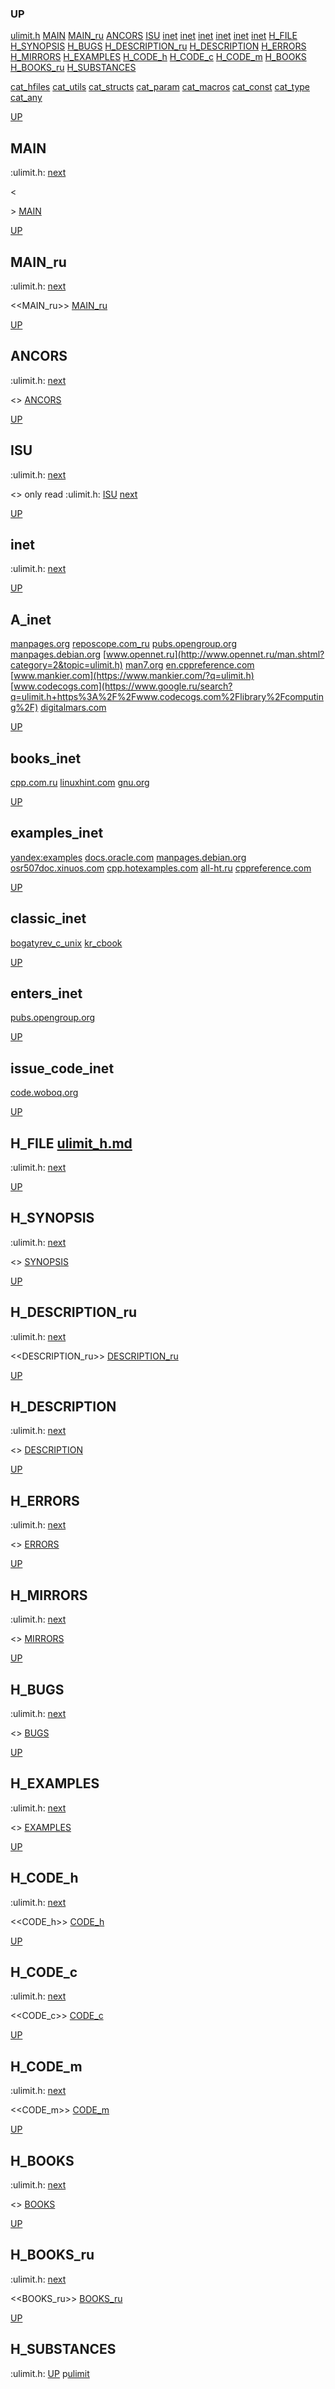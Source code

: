 ### UP
[ulimit.h](##ulimit.h)
[MAIN](##MAIN)
[MAIN_ru](##MAIN_ru)
[ANCORS](##ANCORS)
[ISU](##ISU)
[inet](##A_inet)
[inet](##books_inet)
[inet](##examples_inet)
[inet](##classic_inet)
[inet](##enters_inet)
[inet](##issue_code_inet)
[H_FILE](##H_FILE)
[H_SYNOPSIS](##H_SYNOPSIS)
[H_BUGS](##H_BUGS)
[H_DESCRIPTION_ru](##H_DESCRIPTION_ru)
[H_DESCRIPTION](##H_DESCRIPTION)
[H_ERRORS](##H_ERRORS)
[H_MIRRORS](##H_MIRRORS)
[H_EXAMPLES](##H_EXAMPLES)
[H_CODE_h](##H_CODE_h)
[H_CODE_c](##H_CODE_c)
[H_CODE_m](##H_CODE_m)
[H_BOOKS](##H_BOOKS)
[H_BOOKS_ru](##H_BOOKS_ru)
[H_SUBSTANCES](##H_SUBSTANCES)

[cat_hfiles](../cat_hfiles.md)
[cat_utils](../cat_utils.md)
[cat_structs](../cat_structs.md)
[cat_param](../cat_params.md)
[cat_macros](../cat_macross.md)
[cat_const](../cat_consts.md)
[cat_type](../cat_types.md)
[cat_any](../cat_anys.md)

[UP](###UP)
## MAIN
:ulimit.h:
[next](##MAIN_ru)

<<MAIN>>
[MAIN](../fills/ulimit_h/MAIN)


[UP](###UP)
## MAIN_ru
:ulimit.h:
[next](##ANCORS)

<<MAIN_ru>>
[MAIN_ru](../fills/ulimit_h/MAIN_ru)


[UP](###UP)
## ANCORS
:ulimit.h:
[next](##ISU)

<<ANCORS>>
[ANCORS](../fills/ulimit_h/ANCORS)


[UP](###UP)
## ISU
:ulimit.h:
[next](##H_FILE)

<<ISU>>
only read
:ulimit.h:
[ISU](../contents)
[next](##inet)


[UP](###UP)
## inet
:ulimit.h:
[next](##H_FILE)

[UP](###UP)
## A_inet
[manpages.org](https://www.google.ru/search?q=ulimit.h+site%3Ahttps%3A%2F%2Fmanpages.org)
[reposcope.com_ru](https://www.google.ru/search?q=ulimit.h+site%3Ahttps%3A%2F%2Freposcope.com%2Fmanpages%2Fru)
[pubs.opengroup.org](https://www.google.com/search?q=ulimit.h+https%3A%2F%2Fpubs.opengroup.org)
[manpages.debian.org](https://yandex.ru/search/?text=ulimit.h+site%3Ahttps%3A%2F%2Fmanpages.debian.org%2F)
[www.opennet.ru](http://www.opennet.ru/man.shtml?category=2&topic=ulimit.h)
[man7.org](https://www.google.ru/search?q=ulimit.h+site%3Ahttps%3A%2F%2Fman7.org%2Flinux%2Fman-pages)
[en.cppreference.com](https://www.google.com/search?q=ulimit.h+en.cppreference.com)
[www.mankier.com](https://www.mankier.com/?q=ulimit.h)
[www.codecogs.com](https://www.google.ru/search?q=ulimit.h+https%3A%2F%2Fwww.codecogs.com%2Flibrary%2Fcomputing%2F)
[digitalmars.com](https://www.google.ru/search?q=ulimit.h+https%3A%2F%2Fdigitalmars.com%2Frtl%2F)


[UP](###UP)
## books_inet
[cpp.com.ru](https://yandex.ru/search/?text=ulimit.h+site%3Ahttps%3A%2F%2Fcpp.com.ru)
[linuxhint.com](https://www.google.ru/search?q=ulimit.h+site%3Ahttps%3A%2F%2Flinuxhint.com)
[gnu.org](https://www.google.ru/search?q=ulimit.h+site%3Ahttps%3A%2F%2Fwww.gnu.org%2Fsoftware%2Flibc%2Fmanual)

[UP](###UP)
## examples_inet
[yandex:examples](https://yandex.ru/search/?text=ulimit.h+example+in+c)
[docs.oracle.com](https://www.google.com/search?q=ulimit.h+https%3A%2F%2Fdocs.oracle.com)
[manpages.debian.org](https://yandex.ru/search/?text=ulimit.h+site%3Ahttps%3A%2F%2Fmanpages.debian.org%2F)
[osr507doc.xinuos.com](https://www.google.com/search?q=ulimit.h+http%3A%2F%2Fosr507doc.xinuos.com%2Fen%2Fman)
[cpp.hotexamples.com](https://cpp.hotexamples.com/examples/-/-/ulimit.h/cpp-ulimit.h-function-examples.html)
[all-ht.ru](https://yandex.ru/search/?text=ulimit.h+site%3Ahttp%3A%2F%2Fall-ht.ru%2Finf%2Fprog%2Fc%2F)
[cppreference.com](https://yandex.ru/search/?text=ulimit.h+site%3Ahttps%3A%2F%2Fen.cppreference.com%2Fw%2Fc%2F)

[UP](###UP)
## classic_inet
[bogatyrev_c_unix](https://www.google.com/search?q=ulimit.h+site%3Ahttps%3A%2F%2Fcpp.com.ru%2Fbogatyrev_c_unix)
[kr_cbook](https://www.google.com/search?q=ulimit.h+site%3Ahttps%3A%2F%2Fcpp.com.ru%2Fkr_cbook)

[UP](###UP)
## enters_inet
[pubs.opengroup.org](https://pubs.opengroup.org/onlinepubs/9699919799/idx/head.html)

[UP](###UP)
## issue_code_inet
[code.woboq.org](https://www.google.com/search?h=&sitesearch=https%3A%2F%2Fcode.woboq.org%2Fuserspace%2Fglibc%2F&q=ulimit.h)


[UP](###UP)
## H_FILE [ulimit_h.md](ulimit_h.md)
:ulimit.h:
[next](##H_SYNOPSIS)

[UP](###UP)
## H_SYNOPSIS
:ulimit.h:
[next](##H_DESCRIPTION_ru)

<<SYNOPSIS>>
[SYNOPSIS](../fills/ulimit_h/SYNOPSIS)


[UP](###UP)
## H_DESCRIPTION_ru
:ulimit.h:
[next](##H_DESCRIPTION)

<<DESCRIPTION_ru>>
[DESCRIPTION_ru](../fills/ulimit_h/DESCRIPTION_ru)


[UP](###UP)
## H_DESCRIPTION
:ulimit.h:
[next](##H_ERRORS)

<<DESCRIPTION>>
[DESCRIPTION](../fills/ulimit_h/DESCRIPTION)


[UP](###UP)
## H_ERRORS
:ulimit.h:
[next](##H_MIRRORS)

<<ERRORS>>
[ERRORS](../fills/ulimit_h/ERRORS)


[UP](###UP)
## H_MIRRORS
:ulimit.h:
[next](##H_BUGS)

<<MIRRORS>>
[MIRRORS](../fills/ulimit_h/MIRRORS)


[UP](###UP)
## H_BUGS
:ulimit.h:
[next](##H_EXAMPLES)

<<BUGS>>
[BUGS](../fills/ulimit_h/BUGS)


[UP](###UP)
## H_EXAMPLES
:ulimit.h:
[next](##H_CODE)

<<EXAMPLES>>
[EXAMPLES](../fills/ulimit_h/EXAMPLES)


[UP](###UP)
## H_CODE_h
:ulimit.h:
[next](##H_CODE_c)

<<CODE_h>>
[CODE_h](../fills/ulimit_h/CODE_h)


[UP](###UP)
## H_CODE_c
:ulimit.h:
[next](##H_CODE_m)

<<CODE_c>>
[CODE_c](../fills/ulimit_h/CODE_c)


[UP](###UP)
## H_CODE_m
:ulimit.h:
[next](##H_BOOKS)

<<CODE_m>>
[CODE_m](../fills/ulimit_h/CODE_m)


[UP](###UP)
## H_BOOKS
:ulimit.h:
[next](##H_BOOKS_ru)

<<BOOKS>>
[BOOKS](../fills/ulimit_h/BOOKS)


[UP](###UP)
## H_BOOKS_ru
:ulimit.h:
[next](##H_SUBSTANCES)

<<BOOKS_ru>>
[BOOKS_ru](../fills/ulimit_h/BOOKS_ru)


[UP](###UP)
## H_SUBSTANCES
:ulimit.h:
[UP](###UP)
p[ulimit](../utils/ulimit/ulimit.man)
